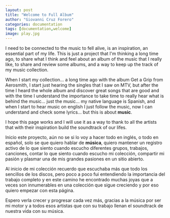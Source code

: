 ```yaml
---
layout: post
title: "Welcome to Full Album"
author: "Giovanni Cruz Forero"
categories: documentation
tags: [documentation,welcome]
image: play.jpg
---
```


I need to be connected to the music to fell alive, is an inspiration, an essential part of my life. This is just a project that I'm thinking a long time ago, to share what I think and feel about an album of the music that I really like, to share and review some albums, and a way to keep up the track of my music collection.

When I start my collection... a long time ago with the album Get a Grip from Aerosmith, I start just hearing the singles that I saw on MTV, but after the time I heard the whole album and discover great songs that are good and with the time I understand the importance to take time to really hear what is behind the music... just the music... my native language is Spanish, and when I start to hear music on english I just follow the music, now I can understand and check some lyrics... but this is about **music**.

I hope this page works and I will use it as a way to thank to all the artists that with their inspiration build the soundtrack of our lifes.

Inicio este proyecto, aún no se si lo voy a hacer todo en inglés, o todo en español, solo se que quiero hablar de **música**, quiero mantener un registro activo de lo que siento cuando escucho diferentes grupos, trabajos, canciones, contar lo que siento cuando escucho mi colección, compartir mi pasión y plasmar una de mis grandes pasiones en un sitio abierto.

Al inicio de mi colección recuerdo que escuchaba más que todo los sencillos de los discos, pero poco a poco fui entendiendo la importancia del trabajo completo y en este camino he encontrado muchas joyas que a veces son innumerables en una colección que sigue creciendo y por eso quiero empezar con esta página.

Espero verla crecer y progresar cada vez más, gracias a la música por ser mi motor y a todos esos artistas que con su trabajo llenan el soundtrack de nuestra vida con su música.
